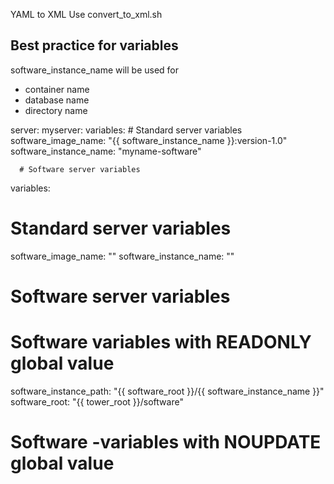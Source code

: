 YAML to XML
Use convert_to_xml.sh

Best practice for variables
---------------------------

software_instance_name will be used for
- container name
- database name
- directory name

server:
  myserver:
    variables:
      # Standard server variables
      software_image_name: "{{ software_instance_name }}:version-1.0"
      software_instance_name: "myname-software"

      # Software server variables

variables:
  # Standard server variables
  software_image_name: ""
  software_instance_name: ""

  # Software server variables

  # Software variables with READONLY global value
  software_instance_path: "{{ software_root }}/{{ software_instance_name }}"
  software_root: "{{ tower_root }}/software"

  # Software -variables with NOUPDATE global value
